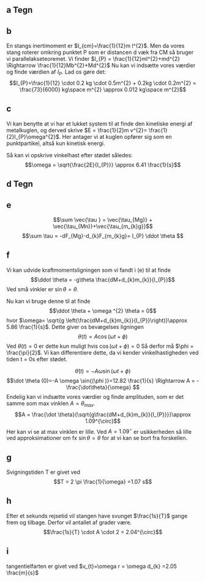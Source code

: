 ## a Tegn


## b
En stangs inertimoment er $I_{cm}=\frac{1}{12}m l^{2}$. Men da vores stang roterer omkring punktet P som er distancen d væk fra CM så bruger vi parallelakseteoremet. 
Vi finder $I_{P} = \frac{1}{12}ml^{2}+md^{2} \Rightarrow \frac{1}{12}Mb^{2}+Md^{2}$ 
Nu kan vi indsætte vores værdier og finde værdien af $I_{P}$. Lad os gøre det: $$I_{P}=\frac{1}{12} \cdot 0.2 kg \cdot 0.5m^{2} + 0.2kg \cdot 0.2m^{2} = \frac{73}{6000} kg\space m^{2} \approx 0.012 kg\space m^{2}$$
## c
Vi kan benytte at vi har et lukket system til at finde den kinetiske energi af metalkuglen, og derved skrive $E = \frac{1}{2}m v^{2}= \frac{1}{2}I_{P}\omega^{2}$. Her antager vi at kuglen opfører sig som en punktpartikel, altså kun kinetisk energi.

Så kan vi opskrive vinkelhast efter stødet således: $$\omega = \sqrt{\frac{2E}{I_{P}}} \approx 6.41 \frac{1}{s}$$
## d Tegn

## e
$$\sum \vec{\tau } = \vec{\tau_{Mg}} + \vec{\tau_{Mn}}+\vec{\tau_{m_{k}g}}$$
$$\sum \tau = -dF_{Mg}-d_{k}F_{m_{k}g}= I_{P} \ddot \theta $$

## f
Vi kan udvide kraftmomentsligningen som vi fandt i (e) til at finde $$\ddot \theta = -g\theta \frac{dM+d_{k}m_{k}}{I_{P}}$$Ved små vinkler er $\sin{\theta }=\theta$.

Nu kan vi bruge denne til at finde $$\ddot \theta + \omega ^{2} \theta = 0$$ hvor $\omega= \sqrt{g  \left(\frac{dM+d_{k}m_{k}}{I_{P}}\right)}\approx 5.86 \frac{1}{s}$.
Dette giver os bevægelses ligningen $$\theta(t)=A \cos{\left(\omega t+ \phi \right)}$$Ved $\theta (t)=0$ er dette kun muligt hvis $\cos{(\omega t + \phi )}=0$ Så derfor må $\phi = \frac{\pi}{2}$.
Vi kan differentiere dette, da vi kender vinkelhastigheden ved tiden t = 0s efter stødet. 

$$\dot \theta(t) = -A \omega \sin{(\omega t + \phi )}$$
$$\dot \theta (0)=-A \omega \sin{(\phi )}=12.82 \frac{1}{s} \Rightarrow A = - \frac{\dot\theta}{\omega} $$
Endelig kan vi indsætte vores værdier og finde amplituden, som er det samme som max vinklen $A = \theta_{max}$.
$$A = \frac{\dot \theta}{\sqrt{g\frac{dM+d_{k}m_{k}}{I_{P}}}}\approx 1.09^{\circ}$$
Her kan vi se at max vinklen er lille. Ved $A = 1.09^{\circ}$ er usikkerheden så lille ved approksimationer om fx $\sin{\theta }= \theta$ for at vi kan se bort fra forskellen. 

## g
Svigningstiden T er givet ved $$T = 2 \pi \frac{1}{\omega} =1.07 s$$
## h
Efter et sekunds rejsetid vil stangen have svunget $\frac{1s}{T}$ gange frem og tilbage. Derfor vil antallet af grader være. $$\frac{1s}{T} \cdot A \cdot 2 = 2.04^{\circ}$$
## i
tangentielfarten er givet ved $v_{t}=\omega r = \omega d_{k} =2.05 \frac{m}{s}$  